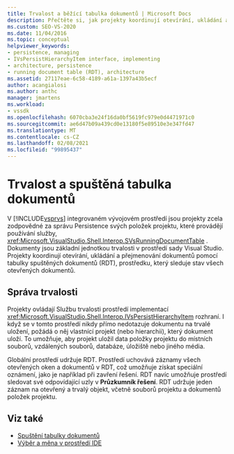```yaml
---
title: Trvalost a běžící tabulka dokumentů | Microsoft Docs
description: Přečtěte si, jak projekty koordinují otevírání, ukládání a přejmenování dokumentů v běžící tabulce dokumentů, které sledují stav dokumentu v integrovaném vývojovém prostředí sady Visual Studio.
ms.custom: SEO-VS-2020
ms.date: 11/04/2016
ms.topic: conceptual
helpviewer_keywords:
- persistence, managing
- IVsPersistHierarchyItem interface, implementing
- architecture, persistence
- running document table (RDT), architecture
ms.assetid: 27117eae-6c58-4189-a61a-1397a43b5ecf
author: acangialosi
ms.author: anthc
manager: jmartens
ms.workload:
- vssdk
ms.openlocfilehash: 6070cba3e24f16da0bf5619fc979e0d4471971c0
ms.sourcegitcommit: ae6d47b09a439cd0e13180f5e89510e3e347fd47
ms.translationtype: MT
ms.contentlocale: cs-CZ
ms.lasthandoff: 02/08/2021
ms.locfileid: "99895437"
---
```

# <a name="persistence-and-the-running-document-table"></a>Trvalost a spuštěná tabulka dokumentů
V [!INCLUDE[vsprvs](../../code-quality/includes/vsprvs_md.md)] integrovaném vývojovém prostředí jsou projekty zcela zodpovědné za správu Persistence svých položek projektu, které provádějí používání služby, <xref:Microsoft.VisualStudio.Shell.Interop.SVsRunningDocumentTable> . Dokumenty jsou základní jednotkou trvalosti v prostředí sady Visual Studio. Projekty koordinují otevírání, ukládání a přejmenování dokumentů pomocí tabulky spuštěných dokumentů (RDT), prostředku, který sleduje stav všech otevřených dokumentů.

## <a name="managing-persistence"></a>Správa trvalosti
 Projekty ovládají Službu trvalosti prostředí implementací <xref:Microsoft.VisualStudio.Shell.Interop.IVsPersistHierarchyItem> rozhraní. I když se v tomto prostředí nikdy přímo nedotazuje dokumentu na trvalé uložení, požádá o něj vlastnící projekt (nebo hierarchii), který dokument uloží. To umožňuje, aby projekt uložil data položky projektu do místních souborů, vzdálených souborů, databáze, úložiště nebo jiného média.

 Globální prostředí udržuje RDT. Prostředí uchovává záznamy všech otevřených oken a dokumentů v RDT, což umožňuje získat speciální oznámení, jako je například při zavření řešení. RDT navíc umožňuje prostředí sledovat své odpovídající uzly v **Průzkumník řešení**. RDT udržuje jeden záznam na otevřený a trvalý objekt, včetně souborů projektu a dokumentů položek projektu.

## <a name="see-also"></a>Viz také
- [Spuštění tabulky dokumentů](../../extensibility/internals/running-document-table.md)
- [Výběr a měna v prostředí IDE](../../extensibility/internals/selection-and-currency-in-the-ide.md)
